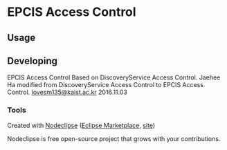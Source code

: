

# EPCIS Access Control



## Usage



## Developing
EPCIS Access Control Based on DiscoveryService Access Control.
Jaehee Ha modified from DiscoveryService Access Control to EPCIS Access Control.
lovesm135@kaist.ac.kr
2016.11.03


### Tools

Created with [Nodeclipse](https://github.com/Nodeclipse/nodeclipse-1)
 ([Eclipse Marketplace](http://marketplace.eclipse.org/content/nodeclipse), [site](http://www.nodeclipse.org))   

Nodeclipse is free open-source project that grows with your contributions.
